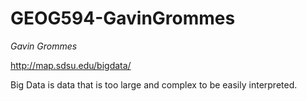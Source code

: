 # GEOG594-GavinGrommes 

*Gavin Grommes*

http://map.sdsu.edu/bigdata/

Big Data is data that is too large and complex to be easily interpreted.
